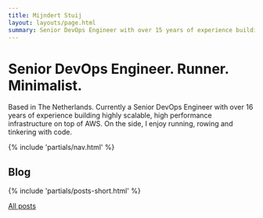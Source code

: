 ```yaml
---
title: Mijndert Stuij
layout: layouts/page.html
summary: Senior DevOps Engineer with over 15 years of experience building highly scalable, high performance infrastructure on top of AWS.
---
```


# Senior DevOps Engineer. Runner. Minimalist.

Based in The Netherlands. Currently a Senior DevOps Engineer with over 16 years of experience building highly scalable, high performance infrastructure on top of AWS. On the side, I enjoy running, rowing and tinkering with code.

{% include 'partials/nav.html' %}

## Blog

{% include 'partials/posts-short.html' %}

[All posts](/blog)
